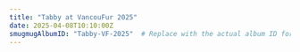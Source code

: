 ```yaml
---
title: "Tabby at VancouFur 2025"
date: 2025-04-08T10:10:00Z
smugmugAlbumID: "Tabby-VF-2025"  # Replace with the actual album ID for this gallery
---
```

